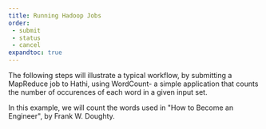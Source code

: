 ```yaml
---
title: Running Hadoop Jobs
order:
 - submit
 - status
 - cancel
expandtoc: true
---
```

The following steps will illustrate a typical workflow, by submitting a MapReduce job to Hathi, using WordCount- a simple application that counts the number of occurences of each word in a given input set.

In this example, we will count the words used in "How to Become an Engineer", by Frank W. Doughty.
